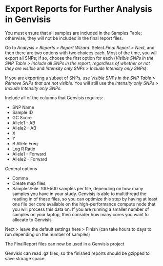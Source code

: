 # Export Reports for Further Analysis in Genvisis

You must ensure that all samples are included in the Samples Table; otherwise, they will not be included in the final report files.

Go to *Analysis > Reports > Report Wizard*.
Select *Final Report > Next*, and then there are two options with two choices each. Most of the time, you will export all SNPs; if so, choose the first option for each (*Visible SNPs in the SNP Table > Include all SNPs in the report, regardless of whether or not they are visible* and *Intensity only SNPs > Include Intensity only SNPs*).

If you are exporting a subset of SNPs, use *Visible SNPs in the SNP Table > Remove SNPs that are not visible*. You will still use the *Intensity only SNPs > Include Intensity only SNPs*.

Include all of the columns that Genvisis requires:
* SNP Name
* Sample ID
* GC Score
* Allele1 - AB
* Allele2 - AB
* X
* Y
* B Allele Freq
* Log R Ratio
* Allele1 - Forward
* Allele2 - Forward

General options
* Comma
* Create map files
* Samples/File: 100-500 samples per file, depending on how many samples you have in your study. Genvisis is able to multithread the reading in of these files, so you can optimize this step by having at least one file per core available on the high-performance compute node that you will process this data on. If you are running a smaller number of samples on your laptop, then consider how many cores you want to allocate to Genvisis

Next > leave the default settings here > Finish (can take hours to days to run depending on the number of samples)

The FinalReport files can now be used in a Genvisis project

Genvisis can read .gz files, so the finished reports should be gzipped to save storage space.
